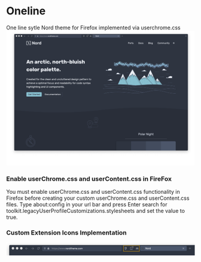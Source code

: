 # Oneline
One line sytle Nord theme for Firefox implemented via userchrome.css
![alt text](https://raw.githubusercontent.com/ultrahumanite/oneline/master/screenshots/main_window.png)

### Enable userChrome.css and userContent.css in FireFox
You must enable userChrome.css and userContent.css functionality in Firefox before creating your custom 
userChrome.css and userContent.css files.
Type about:config in your url bar and press Enter search for toolkit.legacyUserProfileCustomizations.stylesheets
and set the value to true.

### Custom Extension Icons Implementation
![alt text](https://raw.githubusercontent.com/ultrahumanite/oneline/master/screenshots/extension_icons.png)
